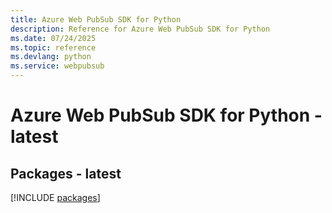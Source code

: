 ```yaml
---
title: Azure Web PubSub SDK for Python
description: Reference for Azure Web PubSub SDK for Python
ms.date: 07/24/2025
ms.topic: reference
ms.devlang: python
ms.service: webpubsub
---
```

# Azure Web PubSub SDK for Python - latest
## Packages - latest
[!INCLUDE [packages](web-pubsub-index.md)]